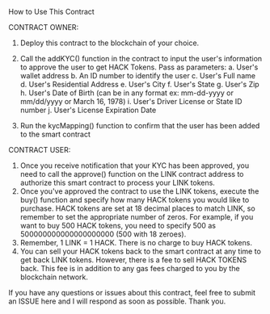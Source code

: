 How to Use This Contract

CONTRACT OWNER:

1. Deploy this contract to the blockchain of your choice.

2. Call the addKYC() function in the contract to input the user's information to approve the user to get HACK Tokens. Pass as parameters:
                    a. User's wallet address
                    b. An ID number to identify the user
                    c. User's Full name
                    d. User's Residential Address
                    e. User's City
                    f. User's State
                    g. User's Zip
                    h. User's Date of Birth (can be in any format ex: mm-dd-yyyy or mm/dd/yyyy or March 16, 1978)
                    i. User's Driver License or State ID number
                    j. User's License Expiration Date

3. Run the kycMapping() function to confirm that the user has been added to the smart contract

CONTRACT USER:

1. Once you receive notification that your KYC has been approved, you need to call the approve() function on the LINK contract address to authorize this smart contract to process your LINK tokens.
2. Once you've approved the contract to use the LINK tokens, execute the buy() function and specify how many HACK tokens you would like to purchase. HACK tokens are set at 18 decimal places to match LINK, so remember to set the appropriate number of zeros. For example, if you want to buy 500 HACK tokens, you need to specify 500 as 500000000000000000000 (500 with 18 zeroes).
3. Remember, 1 LINK = 1 HACK. There is no charge to buy HACK tokens.
4. You can sell your HACK tokens back to the smart contract at any time to get back LINK tokens. However, there is a fee to sell HACK TOKENS back. This fee is in addition to any gas fees charged to you by the blockchain network.

If you have any questions or issues about this contract, feel free to submit an ISSUE here and I will respond as soon as possible.  Thank you.
